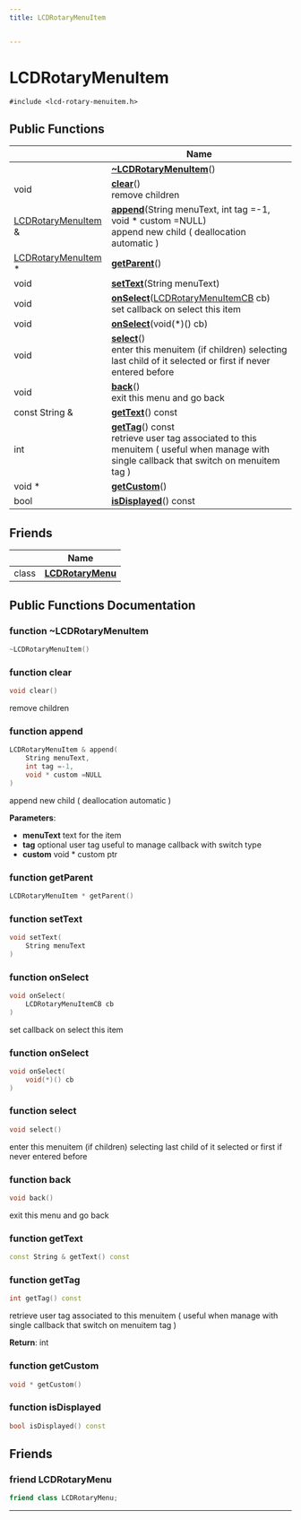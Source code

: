 ```yaml
---
title: LCDRotaryMenuItem


---
```


# LCDRotaryMenuItem






`#include <lcd-rotary-menuitem.h>`















## Public Functions

|                | Name           |
| -------------- | -------------- |
|  | **[~LCDRotaryMenuItem](https://github.com/devel0/iot-lcd-rotary/tree/main/data/api/Classes/class_l_c_d_rotary_menu_item.md#function-~lcdrotarymenuitem)**()  |
| void | **[clear](https://github.com/devel0/iot-lcd-rotary/tree/main/data/api/Classes/class_l_c_d_rotary_menu_item.md#function-clear)**() <br>remove children  |
| [LCDRotaryMenuItem](https://github.com/devel0/iot-lcd-rotary/tree/main/data/api/Classes/class_l_c_d_rotary_menu_item.md) & | **[append](https://github.com/devel0/iot-lcd-rotary/tree/main/data/api/Classes/class_l_c_d_rotary_menu_item.md#function-append)**(String menuText, int tag =-1, void * custom =NULL) <br>append new child ( deallocation automatic )  |
| [LCDRotaryMenuItem](https://github.com/devel0/iot-lcd-rotary/tree/main/data/api/Classes/class_l_c_d_rotary_menu_item.md) * | **[getParent](https://github.com/devel0/iot-lcd-rotary/tree/main/data/api/Classes/class_l_c_d_rotary_menu_item.md#function-getparent)**()  |
| void | **[setText](https://github.com/devel0/iot-lcd-rotary/tree/main/data/api/Classes/class_l_c_d_rotary_menu_item.md#function-settext)**(String menuText)  |
| void | **[onSelect](https://github.com/devel0/iot-lcd-rotary/tree/main/data/api/Classes/class_l_c_d_rotary_menu_item.md#function-onselect)**([LCDRotaryMenuItemCB](https://github.com/devel0/iot-lcd-rotary/tree/main/data/api/Files/lcd-rotary-menuitem_8h.md#typedef-lcdrotarymenuitemcb) cb) <br>set callback on select this item  |
| void | **[onSelect](https://github.com/devel0/iot-lcd-rotary/tree/main/data/api/Classes/class_l_c_d_rotary_menu_item.md#function-onselect)**(void(*)() cb)  |
| void | **[select](https://github.com/devel0/iot-lcd-rotary/tree/main/data/api/Classes/class_l_c_d_rotary_menu_item.md#function-select)**() <br>enter this menuitem (if children) selecting last child of it selected or first if never entered before  |
| void | **[back](https://github.com/devel0/iot-lcd-rotary/tree/main/data/api/Classes/class_l_c_d_rotary_menu_item.md#function-back)**() <br>exit this menu and go back  |
| const String & | **[getText](https://github.com/devel0/iot-lcd-rotary/tree/main/data/api/Classes/class_l_c_d_rotary_menu_item.md#function-gettext)**() const  |
| int | **[getTag](https://github.com/devel0/iot-lcd-rotary/tree/main/data/api/Classes/class_l_c_d_rotary_menu_item.md#function-gettag)**() const <br>retrieve user tag associated to this menuitem ( useful when manage with single callback that switch on menuitem tag )  |
| void * | **[getCustom](https://github.com/devel0/iot-lcd-rotary/tree/main/data/api/Classes/class_l_c_d_rotary_menu_item.md#function-getcustom)**()  |
| bool | **[isDisplayed](https://github.com/devel0/iot-lcd-rotary/tree/main/data/api/Classes/class_l_c_d_rotary_menu_item.md#function-isdisplayed)**() const  |






## Friends

|                | Name           |
| -------------- | -------------- |
| class | **[LCDRotaryMenu](https://github.com/devel0/iot-lcd-rotary/tree/main/data/api/Classes/class_l_c_d_rotary_menu_item.md#friend-lcdrotarymenu)**  |















## Public Functions Documentation

### function ~LCDRotaryMenuItem

```cpp
~LCDRotaryMenuItem()
```





























### function clear

```cpp
void clear()
```

remove children 




























### function append

```cpp
LCDRotaryMenuItem & append(
    String menuText,
    int tag =-1,
    void * custom =NULL
)
```

append new child ( deallocation automatic ) 

**Parameters**: 

  * **menuText** text for the item 
  * **tag** optional user tag useful to manage callback with switch type 
  * **custom** void * custom ptr 




























### function getParent

```cpp
LCDRotaryMenuItem * getParent()
```





























### function setText

```cpp
void setText(
    String menuText
)
```





























### function onSelect

```cpp
void onSelect(
    LCDRotaryMenuItemCB cb
)
```

set callback on select this item 




























### function onSelect

```cpp
void onSelect(
    void(*)() cb
)
```





























### function select

```cpp
void select()
```

enter this menuitem (if children) selecting last child of it selected or first if never entered before 




























### function back

```cpp
void back()
```

exit this menu and go back 




























### function getText

```cpp
const String & getText() const
```





























### function getTag

```cpp
int getTag() const
```

retrieve user tag associated to this menuitem ( useful when manage with single callback that switch on menuitem tag ) 







**Return**: int 





















### function getCustom

```cpp
void * getCustom()
```





























### function isDisplayed

```cpp
bool isDisplayed() const
```



































## Friends

### friend LCDRotaryMenu

```cpp
friend class LCDRotaryMenu;
```































-------------------------------

